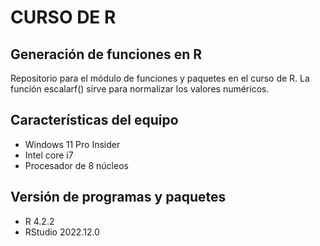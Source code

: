 # CURSO DE R

## Generación de funciones en R 

Repositorio para el módulo de funciones y paquetes en el curso de R. La función escalarf() sirve para normalizar los valores numéricos. 

## Características del equipo 

- Windows 11 Pro Insider
- Intel core i7
- Procesador de 8 núcleos

## Versión de programas y paquetes

- R 4.2.2
- RStudio 2022.12.0
